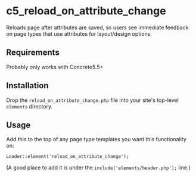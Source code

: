 c5_reload_on_attribute_change
=============================

Reloads page after attributes are saved, so users see immediate feedback on page types that use attributes for layout/design options.

## Requirements
Probably only works with Concrete5.5+

## Installation
Drop the `reload_on_attribute_change.php` file into your site's top-level `elements` directory.

## Usage
Add this to the top of any page type templates you want this functionality on:

    Loader::element('reload_on_attribute_change');

(A good place to add it is under the `include('elements/header.php');` line.)